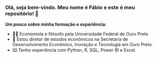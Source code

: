 ### Olá, seja bem-vindo. Meu nome é Fábio e este é meu repositório! 👋

<b>Um pouco sobre minha formação e experiência:</b>

- 🙋‍♂️ Economista e filósofo pela Universidade Federal de Ouro Preto
- 👔 Estou diretor de estudos econômicos na Secretaria de Desenvolvimento Econômico, Inovação e Tecnologia em Ouro Preto.
- ⌨️ Tenho experiência com Python, R, SQL, Power BI e Excel. 

